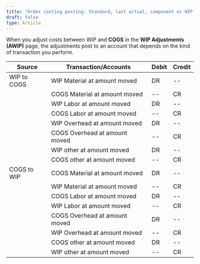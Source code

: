 ```yaml
---
title: "Order costing posting: Standard, last actual, component or WIP adjustments"
draft: false
type: Article
---
```


When you adjust costs between WIP and **COGS** in the **WIP Adjustments (AWIP)** page, the adjustments post to an account that depends on the kind of transaction you perform.

| Source      | Transaction/Accounts          | Debit | Credit |
|-------------|-------------------------------|-------|--------|
| WIP to COGS | WIP Material at amount moved  | DR    | --     |
|             | COGS Material at amount moved | --    | CR     |
|             | WIP Labor at amount moved     | DR    | --     |
|             | COGS Labor at amount moved    | --    | CR     |
|             | WIP Overhead at amount moved  | DR    | --     |
|             | COGS Overhead at amount moved | --    | CR     |
|             | WIP other at amount moved     | DR    | --     |
|             | COGS other at amount moved    | --    | CR     |
| COGS to WIP | COGS Material at amount moved | DR    | --     |
|             | WIP Material at amount moved  | --    | CR     |
|             | COGS Labor at amount moved    | DR    | --     |
|             | WIP Labor at amount moved     | --    | CR     |
|             | COGS Overhead at amount moved | DR    | --     |
|             | WIP Overhead at amount moved  | --    | CR     |
|             | COGS other at amount moved    | DR    | --     |
|             | WIP other at amount moved     | --    | CR     |
